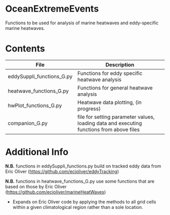# OceanExtremeEvents

Functions to be used for analysis of marine heatwaves and eddy-specific marine heatwaves.

# Contents

| File | Description |
| ---- | ----------- |
| eddySuppli_functions_G.py | Functions for eddy specific heatwave analysis |
| heatwave_functions_G.py | Functions for general heatwave analysis |
| hwPlot_functions_G.py | Heatwave data plotting, (in progress) |
| companion_G.py | file for setting parameter values, loading data and executing functions from above files |

# Additional Info 

**N.B.** functions in eddySuppli_functions.py build on tracked eddy data from Eric Oliver (https://github.com/ecjoliver/eddyTracking)

**N.B.** functions in heatwave_functions_G.py use some functions that are based on those by Eric Oliver (https://github.com/ecjoliver/marineHeatWaves)
   - Expands on Eric Oliver code by applying the methods to all grid cells within a given climatological region rather than a sole location.
